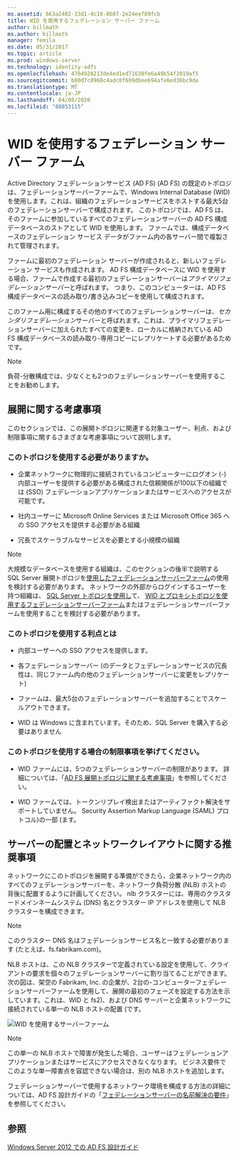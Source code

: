 ```yaml
---
ms.assetid: 663a2482-33d1-4c19-8607-2e24eef89fcb
title: WID を使用するフェデレーション サーバー ファーム
author: billmath
ms.author: billmath
manager: femila
ms.date: 05/31/2017
ms.topic: article
ms.prod: windows-server
ms.technology: identity-adfs
ms.openlocfilehash: 4704928213de4ed1ed71630fe6a49b54f2019af5
ms.sourcegitcommit: b00d7c8968c4adc8f699dbee694afe6ed36bc9de
ms.translationtype: MT
ms.contentlocale: ja-JP
ms.lasthandoff: 04/08/2020
ms.locfileid: "80853115"
---
```

# <a name="federation-server-farm-using-wid"></a>WID を使用するフェデレーション サーバー ファーム

Active Directory フェデレーションサービス (AD FS) \(AD FS\) の既定のトポロジは、フェデレーションサーバーファームで、Windows Internal Database \(WID\)を使用します。これは、組織のフェデレーションサービスをホストする最大5台のフェデレーションサーバーで構成されます。 このトポロジでは、AD FS は、そのファームに参加しているすべてのフェデレーションサーバーの AD FS 構成データベースのストアとして WID を使用します。 ファームでは、構成データベースのフェデレーション サービス データがファーム内の各サーバー間で複製されて管理されます。  
  
ファームに最初のフェデレーション サーバーが作成されると、新しいフェデレーション サービスも作成されます。 AD FS 構成データベースに WID を使用する場合、ファームで作成する最初のフェデレーションサーバーは*プライマリフェデレーションサーバー*と呼ばれます。 つまり、このコンピューターは、AD FS 構成データベースの読み取り\/書き込みコピーを使用して構成されます。  
  
このファーム用に構成するその他のすべてのフェデレーションサーバーは、*セカンダリフェデレーション*サーバーと呼ばれます。これは、プライマリフェデレーションサーバーに加えられたすべての変更を、ローカルに格納されている AD FS 構成データベースの読み取り\-専用コピーにレプリケートする必要があるためです。  
  
> [!NOTE]  
> 負荷\-分散構成では、少なくとも2つのフェデレーションサーバーを使用することをお勧めします。  
  
## <a name="deployment-considerations"></a>展開に関する考慮事項  
このセクションでは、この展開トポロジに関連する対象ユーザー、利点、および制限事項に関するさまざまな考慮事項について説明します。  
  
### <a name="who-should-use-this-topology"></a>このトポロジを使用する必要がありますか。  
  
-   企業ネットワークに物理的に接続されているコンピューターにログオン \(\-\) 内部ユーザーを提供する必要がある構成された信頼関係が100以下の組織では \(SSO\) フェデレーションアプリケーションまたはサービスへのアクセスが可能です。  
  
-   社内ユーザーに Microsoft Online Services または Microsoft Office 365 への SSO アクセスを提供する必要がある組織  
  
-   冗長でスケーラブルなサービスを必要とする小規模の組織  
  
> [!NOTE]  
> 大規模なデータベースを使用する組織は、このセクションの後半で説明する SQL Server 展開トポロジを[使用したフェデレーションサーバーファーム](Federation-Server-Farm-Using-SQL-Server.md)の使用を検討する必要があります。 ネットワークの外部からログインするユーザーを持つ組織は、 [SQL Server トポロジを使用し](Federation-Server-Farm-Using-SQL-Server.md)て、 [WID とプロキシトポロジを使用するフェデレーションサーバーファーム](Federation-Server-Farm-Using-WID-and-Proxies.md)またはフェデレーションサーバーファームを使用することを検討する必要があります。  
  
### <a name="what-are-the-benefits-of-using-this-topology"></a>このトポロジを使用する利点とは  
  
-   内部ユーザーへの SSO アクセスを提供します。  
  
-   各フェデレーションサーバー \(のデータとフェデレーションサービスの冗長性は、同じファーム内の他のフェデレーションサーバーに変更をレプリケート\)  
  
-   ファームは、最大5台のフェデレーションサーバーを追加することでスケールアウトできます。  
  
-   WID は Windows に含まれています。そのため、SQL Server を購入する必要はありません  
  
### <a name="what-are-the-limitations-of-using-this-topology"></a>このトポロジを使用する場合の制限事項を挙げてください。  
  
-   WID ファームには、5つのフェデレーションサーバーの制限があります。 詳細については、「[AD FS 展開トポロジに関する考慮事項](AD-FS-Deployment-Topology-Considerations.md)」を参照してください。  
  
-   WID ファームでは、トークンリプレイ検出またはアーティファクト解決をサポートしていません。 Security Assertion Markup Language \(SAML\) プロトコル\)の一部 \(ます。  
  
## <a name="server-placement-and-network-layout-recommendations"></a>サーバーの配置とネットワークレイアウトに関する推奨事項  
ネットワークにこのトポロジを展開する準備ができたら、企業ネットワーク内のすべてのフェデレーションサーバーを、ネットワーク負荷分散 \(NLB\) ホストの背後に配置するように計画してください。 nlb クラスターには、専用のクラスタードメインネームシステム \(DNS\) 名とクラスター IP アドレスを使用して NLB クラスターを構成できます。  
  
> [!NOTE]  
> このクラスター DNS 名はフェデレーションサービス名と一致する必要があります (たとえば、fs.fabrikam.com)。  
  
NLB ホストは、この NLB クラスターで定義されている設定を使用して、クライアントの要求を個々のフェデレーションサーバーに割り当てることができます。 次の図は、架空の Fabrikam, Inc. の企業が、2台の\-コンピューターフェデレーションサーバーファームを使用して、展開の最初のフェーズを設定する方法を示しています。これは、WID と fs2\)、および DNS サーバーと企業ネットワークに接続されている単一の NLB ホストの配置 \(です。  
  
![WID を使用するサーバーファーム](media/FarmWID.gif)  
  
> [!NOTE]  
> この単一の NLB ホストで障害が発生した場合、ユーザーはフェデレーションアプリケーションまたはサービスにアクセスできなくなります。 ビジネス要件でこのような単一障害点を容認できない場合は、別の NLB ホストを追加します。  
  
フェデレーションサーバーで使用するネットワーク環境を構成する方法の詳細については、AD FS 設計ガイドの「[フェデレーションサーバーの名前解決の要件](Name-Resolution-Requirements-for-Federation-Servers.md)」を参照してください。  
  
## <a name="see-also"></a>参照
[Windows Server 2012 での AD FS 設計ガイド](AD-FS-Design-Guide-in-Windows-Server-2012.md)
